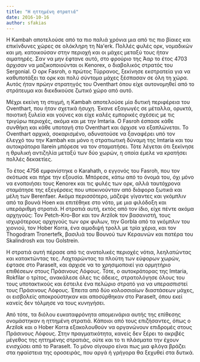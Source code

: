 ```yaml
---
title: "Η ηττημένη στρατιά"
date: 2016-10-16
author: sfakias
---
```


H Kambah αποτελούσε από τα πιο παλιά χρόνια μια από τις πιο βίαιες και
επικίνδυνες χώρες σε ολόκληρη τη Na'erk. Πολλές φυλές ορκ, νομαδικών και μη.
κατοικούσαν στην περιοχή και οι μάχες μεταξύ τους ήταν αιματηρές. Σαν να μην
έφτανε αυτό, στο φρούριο της Άαρ το έτος 4703 άρχισαν να μαζικοποιούνται οι
Kenorex, ο διαβολικός στρατός του Sergonial. Ο ορκ Fasroh, o πρώτος Τύρρανος,
ξεκίνησε εκστρατεία για να καθυποτάξει τα ορκ και πολύ σύντομα μάχες ξέσπασαν
σε όλη τη χώρα. Αυτός ήταν πρώην στρατηγός του Oventhart όπου είχε αυτονομηθεί
από το στράτευμα και διεκδικούσε ζωτικό χώρο από αυτό.



Μέχρι εκείνη τη στιγμή, η Kambah αποτελούσε μία δυτική περιφέρεια του
Oventhart, που ήταν σχετικά ήσυχη. Έκανε εξαγωγές σε μέταλλα, ορυκτά, ποιοτική
ξυλεία και γούνες και είχε καλές εμπορικές σχέσεις με τις τριγύρω περιοχές,
ακόμα και με την Imtaria. O Fasroh έσπασε κάθε συνθήκη και κάθε υποταγή στο
Oventhart και άρχισε να εξαπλώνεται. To Oventhart αρχικά, σοκαρισμένο,
αδυνατούσε να ξαναφέρει υπό τον έλεγχό του την Kambah και μόνο η στρατιωτική
δύναμη της Imtaria και του αυτοκράτορα Ilarein μπόρεσε να τον σταματήσει. Τότε
λέγεται ότι ξεκίνησε η θρυλική αντιζηλία μεταξύ των δύο χωρών, η οποία έμελε
να κρατήσει πολλές δεκαετίες.



Το έτος 4756 εμφανίστηκε ο Karahath, ο εγγονός του Fasroh, που τον σκότωσε και
πήρε την εξουσία. Μπόρεσε, κάτω από το όνομά του, όχι μόνο να ενοποιήσει τους
Kenorex και τις φυλές των ορκ, αλλά ταυτόχρονα σταμάτησε της εξεγέρσεις που
υποκινούνταν από διάφορα ξωτικά και μέλη των Berenfaer. Ακόμα περισσότερο,
μάζεψε γίγαντες και γκόμπλιν από τα βουνά Hoen και επιτέθηκε στο νότο, με μια
φιλόδοξη και υπεράριθμη στρατιά. Η στρατιά αυτή, εκτός από τον ίδιο, είχε
πέντε ακόμα αρχηγούς: Τον Petch-Κro-Bor και τον Arzilok τον βασανιστή, τους
ισχυρότερους αρχηγούς των ορκ φυλων, την Gorbla από τα γκόμπλιν του χιονιού,
τον Hober Korra, ένα αιμοδιψή τρολλ με τρία χέρια, και τον Thogodram
Tronertefk, βασιλιά του Βουνού των Κεραυνών και πατέρα του Skalindrosh και του
Golstrein.



Η στρατιά αυτή πέρασε από τις ανατολικές περιοχές νότια, λεηλατώντας και
κατακτώντας τες. Λαχταρώντας τα πλούτη των εύφορων χωρών, έφτασε στο Paraselt,
και άρχισε να το χρησιμοποιεί για ορμητήριο επιθέσεων στους Πράσινους Λόφους.
Τότε, ο αυτοκράτορας της Imtaria, Rokfilar ο τρίτος, ανακάλεσε όλες τις
άδειες, στρατολόγησε όλους του τους υποτακτικούς και έστειλε ένα πελώριο
στρατό για να υπερασπιστεί τους Πράσινους Λόφους. Έπειτα από δύο κολοσσιαίων
διαστάσεων μάχες, οι εισβολείς αποκρούστηκαν και αποσύρθηκαν στο Paraselt,
όπου εκεί κανείς δεν τόλμησε να τους κυνηγήσει.



Από τότε, τα διόλου ευκαταφρόνητα απομεινάρια αυτής της επίθεσης ονομάστηκαν η
ηττημένη στρατιά. Κάποιοι από τους επιζήσαντες, όπως o Arzilok και ο Hober
Korra εξακολουθούν να οργανώνουν επιδρομές στους Πράσινους Λόφους. Στην
πραγματικότητα, κανείς δεν ξέρει το ακριβές μέγεθος της ηττημένης στρατιάς,
ούτε και το τι πλάσματα την έχουν ενισχύσει από το Paraselt. Το μόνο σίγουρο
είναι πως μια φλόγα βράζει στα ηφαίστεια της οροσειράς, που αργά ή γρήγορα θα
ξεχυθεί στα δυτικά.

